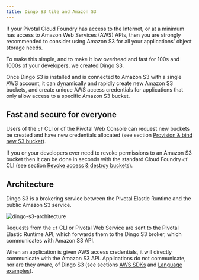 ```yaml
---
title: Dingo S3 tile and Amazon S3
---
```


If your Pivotal Cloud Foundry has access to the Internet, or at a minimum has access to Amazon Web Services (AWS) APIs, then you are strongly recommended to consider using Amazon S3 for all your applications' object storage needs.

To make this simple, and to make it low overhead and fast for 100s and 1000s of your developers, we created Dingo S3.

Once Dingo S3 is installed and is connected to Amazon S3 with a single AWS account, it can dynamically and rapidly create new Amazon S3 buckets, and create unique AWS access credentials for applications that only allow access to a specific Amazon S3 bucket.

## Fast and secure for everyone

Users of the `cf` CLI or of the Pivotal Web Console can request new buckets be created and have new credentials allocated (see section [Provision &amp; bind new S3 bucket](/dingo-s3/usage-provision.html)).

If you or your developers ever need to revoke permissions to an Amazon S3 bucket then it can be done in seconds with the standard Cloud Foundry `cf` CLI (see section [Revoke access &amp; destroy buckets](/dingo-s3/usage-delete.html)).

## Architecture

Dingo S3 is a brokering service between the Pivotal Elastic Runtime and the public Amazon S3 service.

![dingo-s3-architecture](/dingo-s3/images/architecture.png)

Requests from the `cf` CLI or Pivotal Web Service are sent to the Pivotal Elastic Runtime API, which forwards them to the Dingo S3 broker, which communicates with Amazon S3 API.

When an application is given AWS access credentials, it will directly communicate with the Amazon S3 API. Applications do not communicate, nor are they aware, of Dingo S3 (see sections [AWS SDKs](/dingo-s3/lang-s3-sdk.html) and [Language examples](/dingo-s3/lang-examples.html)).
